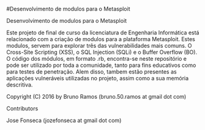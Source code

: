 #Desenvolvimento de modulos para o Metasploit

Desenvolvimento de modulos para o Metasploit

Este projeto de final de curso da licenciatura de Engenharia Informática está relacionado com a criação de modulos para a plataforma Metasploit.
Estes modulos, servem para explorar três das vulnerabilidades mais comuns. O Cross-Site Scripting (XSS), o SQL Injection (SQLi) e o Buffer Overflow (BO).
O código dos módulos, em formato .rb, encontra-se neste repositório e pode ser utilizado por toda a comunidade, tanto para fins educativos como para testes de penetração.
Alem disso, tambem estão presentes as aplicações vulneráveis utilizadas no projeto, assim como a sua memória descritiva. 

Copyright (C) 2016 by Bruno Ramos (bruno.50.ramos at gmail dot com)

Contributors

Jose Fonseca (jozefonseca at gmail dot com)
